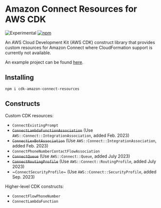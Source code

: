 # Amazon Connect Resources for AWS CDK

![Experimental](https://img.shields.io/badge/experimental-important.svg?style=for-the-badge)
[![npm](https://img.shields.io/npm/v/cdk-amazon-connect-resources)](https://www.npmjs.com/package/cdk-amazon-connect-resources)

An AWS Cloud Development Kit (AWS CDK) construct library that provides custom resources for Amazon Connect where CloudFormation support is currently not available.

An example project can be found [here](https://github.com/joeykilpatrick/cdk-amazon-connect).

## Installing
```shell
npm i cdk-amazon-connect-resources
```

## Constructs
Custom CDK resources:
- `ConnectExistingPrompt`
- ~~`ConnectLambdaFunctionAssociation`~~ (Use `AWS::Connect::IntegrationAssociation`, added Feb. 2023)
- ~~`ConnectLexBotAssociation`~~ (Use `AWS::Connect::IntegrationAssociation`, added Feb. 2023)
- `ConnectPhoneNumberContactFlowAssociation`
- ~~`ConnectQueue`~~ (Use `AWS::Connect::Queue`, added July 2023)
- ~~`ConnectRoutingProfile`~~ (Use `AWS::Connect::RoutingProfile`, added July 2023)
- ~`ConnectSecurityProfile`~ (Use `AWS::Connect::SecurityProfile`, added Sep. 2023)

Higher-level CDK constructs:
- `ConnectFlowPhoneNumber`
- `ConnectLambdaFunction`
